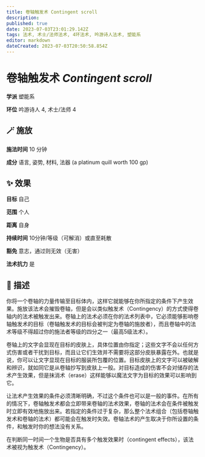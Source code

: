 ```yaml
---
title: 卷轴触发术 Contingent scroll
description: 
published: true
date: 2023-07-03T23:01:29.142Z
tags: 法术, 术士/法师法术, 4环法术, 吟游诗人法术, 塑能系
editor: markdown
dateCreated: 2023-07-03T20:50:58.854Z
---
```


# **卷轴触发术** *Contingent scroll*

**学派** 塑能系 

**环位** 吟游诗人 4, 术士/法师 4

## 🪄 施放

**施法时间** 10 分钟

**成分** 语言, 姿势, 材料, 法器 (a platinum quill worth 100 gp)

## ✨ 效果 

**目标** 自己 

**范围** 个人

**距离** 自身  

**持续时间** 10分钟/等级（可解消）或直至耗散 

**豁免** 意志，通过则无效（无害）

**法术抗力** 是

## 📖 描述

你将一个卷轴的力量传输至目标体内，这样它就能够在你所指定的条件下产生效果。施放该法术会摧毁卷轴，但是会以类似触发术（Contingency）的方式使得卷轴内的法术被触发出来。卷轴上的法术必须在你的法术列表中，它必须能够影响卷轴触发术的目标（卷轴触发术的目标会被判定为卷轴的施放者），而且卷轴中的法术等级不得超过你的施法者等级的四分之一（最高5级法术）。

卷轴上的文字会显现在目标的皮肤上，具体位置由你指定；这些文字不会以任何方式伤害或者干扰到目标，而且让它们生效并不需要将这部分皮肤暴露在外。也就是说，你可以让文字显现在目标的服装所包覆的位置。目标皮肤上的文字可以被破解和辨识，就如同它是从卷轴抄写到皮肤上一般。对目标造成的伤害不会对储存的法术产生效果，但是抹消术（erase）这样能够以魔法文字为目标的效果可以影响到它。

让法术产生效果的条件必须清晰明确，不过这个条件也可以是一般的事件。在所有的情况下，卷轴触发术都会立即带来卷轴的法术效果，卷轴的法术会在条件被触发时立即有效地施放出来。若指定的条件过于复杂，那么整个法术组合（包括卷轴触发术和卷轴的法术）都可能会在触发时失效。卷轴法术的产生取决于你所设置的条件，和触发时你的想法没有关系。

在判断同一时间一个生物是否具有多个触发效果时（contingent effects），该法术被视为触发术（Contingency）。
    